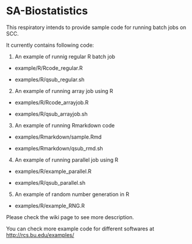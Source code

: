 # SA-Biostatistics

This respiratory intends to provide sample code for running batch jobs on SCC.

It currently contains following code:

1) An example of runnig regular R batch job

- example/R/Rcode_regular.R

- examples/R/qsub_regular.sh

2) An example of running array job using R

- examples/R/Rcode_arrayjob.R

- examples/R/qsub_arrayjob.sh



3) An example of running Rmarkdown code

- examples/Rmarkdown/sample.Rmd

- examples/Rmarkdown/qsub_rmd.sh

4) An example of running parallel job using R
- examples/R/example_parallel.R

- examples/R/qsub_parallel.sh

5) An example of random number generation in R
- examples/R/example_RNG.R

Please check the wiki page to see more description.

You can check more example code for different softwares at http://rcs.bu.edu/examples/
